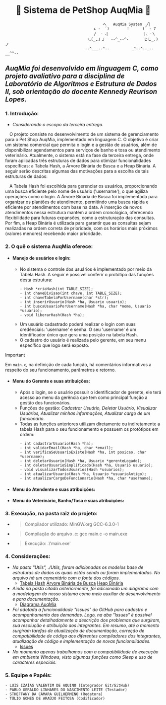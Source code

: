 # <div align="center">🐾 Sistema de PetShop AuqMia 🐾</div>
                                                へ   AuqMia System  ╱|       
                                            ૮ -  ՛)        ♡      (` - 7    
                                            /  ⁻ ៸|                |、⁻〵     
                                         乀(_,ل ل   --^_--^-       じし_,)ノ  
                                        --^___--^--          _^--^--_--__^^--
## *AuqMia foi desenvolvido em linguagem C, como projeto avaliativo para a disciplina de Laboratório de Algoritmos e Estrutura de Dados II, sob orientação do docente Kennedy Reurison Lopes.*
### 1. Introdução:
   - *Considerando o escopo da terceira entrega.*
   <p>&emsp;O projeto consiste no desenvolvimento de um sistema de gerenciamento para o Pet Shop AuqMia, implementado em linguagem C. O objetivo é criar um sistema comercial que permita o login e a gestão de usuários, além de disponibilizar agendamentos para serviços de banho e tosa ou atendimento veterinário. Atualmente, o sistema está na fase da terceira entrega, onde foram aplicadas três estruturas de dados para otimizar funcionalidades específicas: a Tabela Hash, a Árvore Binária de Busca e a Heap Binária. A seguir serão descritas algumas das motivações para a escolha de tais estruturas de dados:</p>
   <p>&emsp;A Tabela Hash foi escolhida para gerenciar os usuários, proporcionando uma busca eficiente pelo nome de usuário ('username'), o que agiliza operações como o login. A Árvore Binária de Busca foi implementada para organizar os plantões de atendimento, permitindo uma busca rápida e eficiente por atendimentos com base na data. A inserção de novos atendimentos nessa estrutura mantém a ordem cronológica, oferecendo flexibilidade para futuras expansões, como a estruturação das consultas. Por fim, a Heap Binária é utilizada para garantir que as consultas sejam realizadas na ordem correta de prioridade, com os horários mais próximos (valores menores) recebendo maior prioridade.</p>

### 2. O quê o sistema AuqMia oferece:
   - #### Manejo de usuários e login:
     - No sistema o controle dos usuários é implementado por meio da Tabela Hash. A seguir é possível conferir o protótipo das funções desta estrutura:
       ```
       - Hash *criaHash(int TABLE_SIZE);
       - int chaveDivisao(int chave, int TABLE_SIZE);
       - int chaveTabelaPorUsername(char *str);
       - int inserirUsuario(Hash *ha, Usuario usuario);
       - int buscaUsuarioPorUsername(Hash *ha, char *nome, Usuario *usuario);
       - void liberarHash(Hash *ha);
       ```
     - Um usuário cadastrado poderá realizar o login com suas credênciais: 'username' e senha. O seu 'username' é um identificador único que gera uma posição na tabela Hash.
     - O cadastro do usuário é realizada pelo gerente, em seu menu específico que logo será exposto. 
> [!IMPORTANT]
> Em `main.c`, na definição de cada função, há comentários informativos a respeito do seu funcionamento, parâmetros e retorno.

  - #### Menu do Gerente e suas atribuições:
      - Após o login, se o usuário possuir o identificador de gerente, ele terá acesso ao menu da gerência que tem como principal função a gestão dos funcionários.
      - Funções de gestão: *Cadastrar Usuário, Deletar Usuário, Visualizar Usuários, Atualizar minhas informações, Atualizar cargo de um funcionário*.
      - Todas as funções anteriores utilizam diretamente ou indiretamente a tabela Hash para o seu funcionamento e possuem os protótipos em ordem:
        ```
        - int cadastrarUsuario(Hash *ha);
        - int validarEmail(Hash *ha, char *email);
        - int verificaSeUsuarioExiste(Hash *ha, int posicao, char *username);
        - int deletarUsuario(Hash *ha, Usuario *gerenteLogado);
        - int deletarUsuarioSimplificado(Hash *ha, Usuario usuario);
        - void visualizarTodosUsuarios(Hash *usuarios);
        - int atualizarUsuario(Hash *ha, Usuario *usuarioAntigo);
        - int atualizarCargoDeFuncionario(Hash *ha, char *username); 
        ```
- #### Menu do Atendente e suas atribuições:
- #### Menu do Veterinário, Banho/Tosa e suas atribuições:
### 3. Execução, na pasta raiz do projeto:
   - > Compilador utilizado: MinGW.org GCC-6.3.0-1
   - > Compilação do arquivo .c: gcc main.c -o main.exe
   - > Execução: .\\'main.exe'
### 4.  Considerações:
   - *Na pasta "Utils", ./Utils, foram adicionadas os modelos base de estruturas de dados as quais estão sendo ou foram implementadas. No arquivo há um comentário com a fonte dos códigos.*
     - [Tabela Hash](https://github.com/IzaiasValentim/PETSHOP_AuqMia/blob/dev/Utils/Estrutura_Base_Hash/ModeloHash.c)  [Árvore Binária de Busca](https://github.com/IzaiasValentim/PETSHOP_AuqMia/blob/dev/Utils/Estrutura_Base_ArvoreB/Estrutura_Base_ArvoreB.c)  [Heap Binária](https://github.com/IzaiasValentim/PETSHOP_AuqMia/blob/dev/Utils/Estrutura_Base_Heap/Estrutura_Base_Heap.c)
   - *Ainda na pasta citada anteriormente, foi adicionado um diagrama com a modelagem do nosso sistema como meio auxiliar de desenvolvimento e para documentação.*
        - [Diagrama AuqMia](https://github.com/IzaiasValentim/PETSHOP_AuqMia/blob/dev/Utils/Diagrama_Do_Sistema/AUQMIA-DIAGRAMA-BASE.png)
   - *Foi adotada a funcionalidade "Issues" do GitHub para cadastro e acompanhamento das demandas. Logo, na aba "Issues" é possível acompanhar detalhadamente a descrição dos problemas que surgiram, sua resolução e atribuição aos integrantes. Em resumo, até o momento surgiram tarefas de atualização de documentação, correção de compatibilidade de código aos diferentes compiladores dos integrantes, atualização de código e implementação de novas funcionalidades.*
      - [Issues](https://github.com/IzaiasValentim/PETSHOP_AuqMia/issues)
   - *No momento apenas trabalhamos com a compatibilidade de execução em ambiente Windows, visto algumas funções como Sleep e uso de caracteres especiais.*
### 5. Equipe e Papéis:
    - LUIS IZAÍAS VALENTIM DE AQUINO (Integrador Git/GitHub)
    - PABLO GERALDO LINHARES DO NASCIMENTO LEITE (Testador)
    - STHEFFANY DA CÂMARA GUILHERMINO (Redatora)
    - TÚLIO GOMES DE ARAÚJO FEITOSA (Codificador)
   

